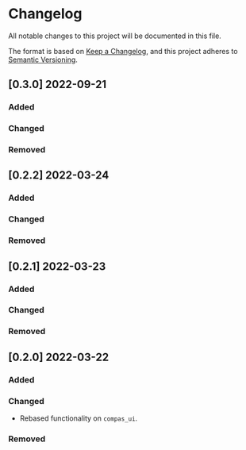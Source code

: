 # Changelog

All notable changes to this project will be documented in this file.

The format is based on [Keep a Changelog](https://keepachangelog.com/en/1.0.0/),
and this project adheres to [Semantic Versioning](https://semver.org/spec/v2.0.0.html).

## [0.3.0] 2022-09-21

### Added

### Changed

### Removed


## [0.2.2] 2022-03-24

### Added

### Changed

### Removed


## [0.2.1] 2022-03-23

### Added

### Changed

### Removed


## [0.2.0] 2022-03-22

### Added

### Changed

* Rebased functionality on `compas_ui`.

### Removed

